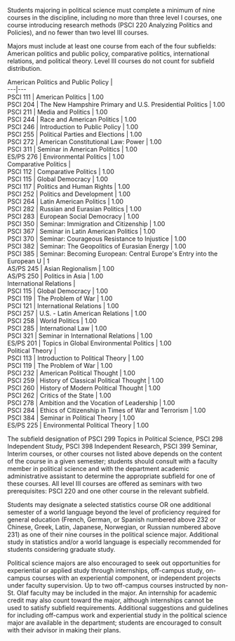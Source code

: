 

Students majoring in political science must complete a minimum of nine courses in the discipline, including no more than three level I courses, one course introducing research methods (PSCI 220 Analyzing Politics and Policies), and no fewer than two level III courses.

Majors must include at least one course from each of the four subfields: American politics and public policy, comparative politics, international relations, and political theory. Level III courses do not count for subfield distribution.

American Politics and Public Policy  |  
---|---  
PSCI 111  |  American Politics  |  1.00  
PSCI 204  |  The New Hampshire Primary and U.S. Presidential Politics  |  1.00  
PSCI 211  |  Media and Politics  |  1.00  
PSCI 244  |  Race and American Politics  |  1.00  
PSCI 246  |  Introduction to Public Policy  |  1.00  
PSCI 255  |  Political Parties and Elections  |  1.00  
PSCI 272  |  American Constitutional Law: Power  |  1.00  
PSCI 311  |  Seminar in American Politics  |  1.00  
ES/PS 276  |  Environmental Politics  |  1.00  
Comparative Politics  |  
PSCI 112  |  Comparative Politics  |  1.00  
PSCI 115  |  Global Democracy  |  1.00  
PSCI 117  |  Politics and Human Rights  |  1.00  
PSCI 252  |  Politics and Development  |  1.00  
PSCI 264  |  Latin American Politics  |  1.00  
PSCI 282  |  Russian and Eurasian Politics  |  1.00  
PSCI 283  |  European Social Democracy  |  1.00  
PSCI 350  |  Seminar: Immigration and Citizenship  |  1.00  
PSCI 367  |  Seminar in Latin American Politics  |  1.00  
PSCI 370  |  Seminar: Courageous Resistance to Injustice  |  1.00  
PSCI 382  |  Seminar: The Geopolitics of Eurasian Energy  |  1.00  
PSCI 385  |  Seminar: Becoming European: Central Europe's Entry into the European U  |  1  
AS/PS 245  |  Asian Regionalism  |  1.00  
AS/PS 250  |  Politics in Asia  |  1.00  
International Relations  |  
PSCI 115  |  Global Democracy  |  1.00  
PSCI 119  |  The Problem of War  |  1.00  
PSCI 121  |  International Relations  |  1.00  
PSCI 257  |  U.S. - Latin American Relations  |  1.00  
PSCI 258  |  World Politics  |  1.00  
PSCI 285  |  International Law  |  1.00  
PSCI 321  |  Seminar in International Relations  |  1.00  
ES/PS 201  |  Topics in Global Environmental Politics  |  1.00  
Political Theory  |  
PSCI 113  |  Introduction to Political Theory  |  1.00  
PSCI 119  |  The Problem of War  |  1.00  
PSCI 232  |  American Political Thought  |  1.00  
PSCI 259  |  History of Classical Political Thought  |  1.00  
PSCI 260  |  History of Modern Political Thought  |  1.00  
PSCI 262  |  Critics of the State  |  1.00  
PSCI 278  |  Ambition and the Vocation of Leadership  |  1.00  
PSCI 284  |  Ethics of Citizenship in Times of War and Terrorism  |  1.00  
PSCI 384  |  Seminar in Political Theory  |  1.00  
ES/PS 225  |  Environmental Political Theory  |  1.00  
  
The subfield designation of PSCI 299 Topics in Political Science, PSCI 298 Independent Study, PSCI 398 Independent Research, PSCI 399 Seminar, Interim courses, or other courses not listed above depends on the content of the course in a given semester; students should consult with a faculty member in political science and with the department academic administrative assistant to determine the appropriate subfield for one of these courses. All level III courses are offered as seminars with two prerequisites: PSCI 220 and one other course in the relevant subfield.

Students may designate a selected statistics course OR one additional semester of a world language beyond the level of proficiency required for general education (French, German, or Spanish numbered above 232 or Chinese, Greek, Latin, Japanese, Norwegian, or Russian numbered above 231) as one of their nine courses in the political science major. Additional study in statistics and/or a world language is especially recommended for students considering graduate study.

Political science majors are also encouraged to seek out opportunities for experiential or applied study through internships, off-campus study, on-campus courses with an experiential component, or independent projects under faculty supervision. Up to two off-campus courses instructed by non-St. Olaf faculty may be included in the major. An internship for academic credit may also count toward the major, although internships cannot be used to satisfy subfield requirements. Additional suggestions and guidelines for including off-campus work and experiential study in the political science major are available in the department; students are encouraged to consult with their advisor in making their plans.

